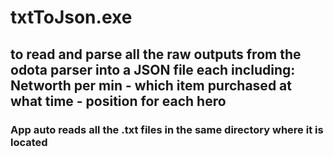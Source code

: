 # txtToJson.exe
## to read and parse all the raw outputs from the odota parser into a JSON file each including: Networth per min - which item purchased at what time - position for each hero
### App auto reads all the .txt files in the same directory where it is located
